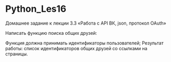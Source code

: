 # Python_Les16

Домашнее задание к лекции 3.3 «Работа с API ВК, json, протокол OAuth»

Написать функцию поиска общих друзей:

Функция должна принимать идентификаторы пользователей;
Результат работы: список идентификаторов общих друзей со ссылками на страницы.
